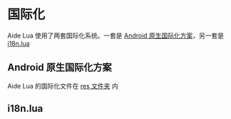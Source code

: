# 国际化

Aide Lua 使用了两套国际化系统。一套是 [Android 原生国际化方案](https://developer.android.google.cn/guide/topics/resources/string-resource?hl=zh-cn)，另一套是 [i18n.lua](https://github.com/kikito/i18n.lua)

## Android 原生国际化方案

Aide Lua 的国际化文件在 [res 文件夹](https://gitee.com/AideLua/AideLua/tree/master/app/src/main/res) 内

## i18n.lua
